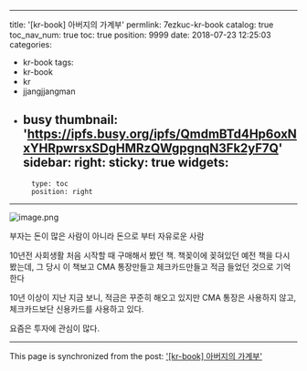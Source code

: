 
---
title: '[kr-book] 아버지의 가계부'
permlink: 7ezkuc-kr-book
catalog: true
toc_nav_num: true
toc: true
position: 9999
date: 2018-07-23 12:25:03
categories:
- kr-book
tags:
- kr-book
- kr
- jjangjjangman
- busy
thumbnail: 'https://ipfs.busy.org/ipfs/QmdmBTd4Hp6oxNxYHRpwrsxSDgHMRzQWgpgnqN3Fk2yF7Q'
sidebar:
    right:
        sticky: true
widgets:
    -
        type: toc
        position: right
---


![image.png](https://ipfs.busy.org/ipfs/QmdmBTd4Hp6oxNxYHRpwrsxSDgHMRzQWgpgnqN3Fk2yF7Q)

부자는 돈이 많은 사람이 아니라
돈으로 부터 자유로운 사람

10년전 사회생활 처음 시작할 때 구매해서 봤던 책.
책꽂이에 꽂혀있던 예전 책을 다시 봤는데,
그 당시 이 책보고 CMA 통장만들고
체크카드만들고 적금 들었던 것으로 기억한다

10년 이상이 지난 지금 보니,
적금은 꾸준히 해오고 있지만
CMA 통장은 사용하지 않고,
체크카드보단 신용카드를 사용하고 있다.

요즘은 투자에 관심이 많다.


- - -

This page is synchronized from the post: ['[kr-book] 아버지의 가계부'](https://steemit.com/@lucky2015/7ezkuc-kr-book)
